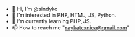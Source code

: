 - 👋 Hi, I’m @sindyko
- 👀 I’m interested in PHP, HTML, JS, Python.
- 🌱 I’m currently learning PHP, JS.
- 📫 How to reach me "naykatexnica@gmail.com"

<!---
sindyko/sindyko is a ✨ special ✨ repository because its `README.md` (this file) appears on your GitHub profile.
You can click the Preview link to take a look at your changes.
--->
